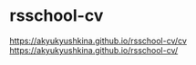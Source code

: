 # rsschool-cv
https://akyukyushkina.github.io/rsschool-cv/cv
https://akyukyushkina.github.io/rsschool-cv/